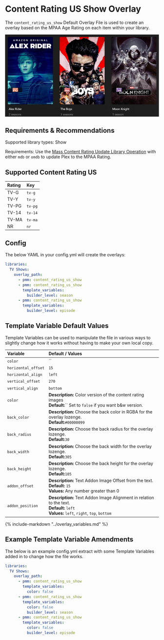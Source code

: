 # Content Rating US Show Overlay

The `content_rating_us_show` Default Overlay File is used to create an overlay based on the MPAA Age Rating on each item within your library.

![](images/content_rating_us_show.png)

## Requirements & Recommendations

Supported library types: Show

Requirements: Use the [Mass Content Rating Update Library Operation](../../config/operations.md#mass-content-rating-update) with either `mdb` or `omdb` to update Plex to the MPAA Rating.

## Supported Content Rating US

| Rating | Key     |
|:-------|:--------|
| TV-G   | `tv-g`  |
| TV-Y   | `tv-y`  |
| TV-PG  | `tv-pg` |
| TV-14  | `tv-14` |
| TV-MA  | `tv-ma` |
| NR     | `nr`    |

## Config

The below YAML in your config.yml will create the overlays:

```yaml
libraries:
  TV Shows:
    overlay_path:
      - pmm: content_rating_us_show
      - pmm: content_rating_us_show
        template_variables:
          builder_level: season
      - pmm: content_rating_us_show
        template_variables:
          builder_level: episode
```

## Template Variable Default Values

Template Variables can be used to manipulate the file in various ways to slightly change how it works without having to make your own local copy.

| Variable             | Default / Values                                                                                                                            |
|:---------------------|:--------------------------------------------------------------------------------------------------------------------------------------------|
| `color`              | ``                                                                                                                                          |
| `horizontal_offset`  | `15`                                                                                                                                        |
| `horizontal_align`   | `left`                                                                                                                                      |
| `vertical_offset`    | `270`                                                                                                                                       |
| `vertical_align`     | `bottom`                                                                                                                                    |
| `color`              | **Description:** Color version of the content rating images<br>**Default:**`` Set to `false` if you want b&w version.                       |
| `back_color`         | **Description:** Choose the back color in RGBA for the overlay lozenge.<br>**Default:**`#00000099`                                          |
| `back_radius`        | **Description:** Choose the back radius for the overlay lozenge.<br>**Default:**`30`                                                        |
| `back_width`         | **Description:** Choose the back width for the overlay lozenge.<br>**Default:**`305`                                                        |
| `back_height`        | **Description:** Choose the back height for the overlay lozenge.<br>**Default:**`105`                                                       |
| `addon_offset`       | **Description:** Text Addon Image Offset from the text.<br>**Default:** `15`<br>**Values:** Any number greater than 0                       |
| `addon_position`     | **Description:** Text Addon Image Alignment in relation to the text.<br>**Default:** `left`<br>**Values:** `left`, `right`, `top`, `bottom` |

{%
   include-markdown "../overlay_variables.md"
%}

## Example Template Variable Amendments

The below is an example config.yml extract with some Template Variables added in to change how the file works.

```yaml
libraries:
  TV Shows:
    overlay_path:
      - pmm: content_rating_us_show
        template_variables:
          color: false
      - pmm: content_rating_us_show
        template_variables:
          color: false
          builder_level: season
      - pmm: content_rating_us_show
        template_variables:
          color: false
          builder_level: episode
```
